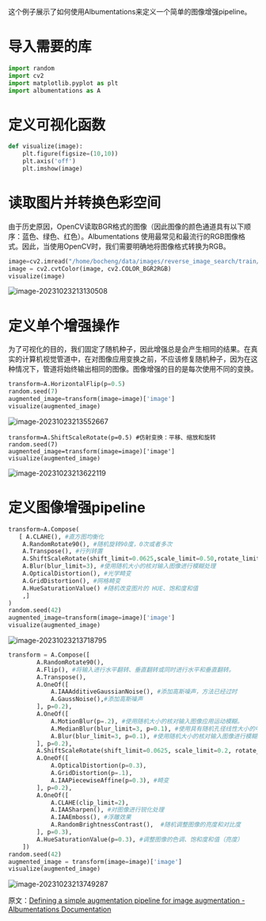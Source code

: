 这个例子展示了如何使用Albumentations来定义一个简单的图像增强pipeline。

# 导入需要的库

```python
import random
import cv2
import matplotlib.pyplot as plt
import albumentations as A
```

# 定义可视化函数

```python
def visualize(image):
    plt.figure(figsize=(10,10))
    plt.axis('off')
    plt.imshow(image)
```

# 读取图片并转换色彩空间

由于历史原因，OpenCV读取BGR格式的图像（因此图像的颜色通道具有以下顺序：蓝色、绿色、红色）。Albumentations 使用最常见和最流行的RGB图像格式。因此，当使用OpenCV时，我们需要明确地将图像格式转换为RGB。

```python
image=cv2.imread("/home/bocheng/data/images/reverse_image_search/train/castle/n02980441_37573.JPEG")
image = cv2.cvtColor(image, cv2.COLOR_BGR2RGB)
visualize(image)
```

![image-20231023213130508](F:\Learning\ReadWriteThink\image\CV004-图像增强库albumentations使用pipeline\image-20231023213130508.png)

# 定义单个增强操作

为了可视化的目的，我们固定了随机种子，因此增强总是会产生相同的结果。在真实的计算机视觉管道中，在对图像应用变换之前，不应该修复随机种子，因为在这种情况下，管道将始终输出相同的图像。图像增强的目的是每次使用不同的变换。

```python
transform=A.HorizontalFlip(p=0.5)
random.seed(7)
augmented_image=transform(image=image)['image']
visualize(augmented_image)
```

![image-20231023213552667](F:\Learning\ReadWriteThink\images\CV004-图像增强库albumentations使用pipeline\image-20231023213552667.png)

```
transform=A.ShiftScaleRotate(p=0.5) #仿射变换：平移、缩放和旋转
random.seed(7)
augmented_image=transform(image=image)['image']
visualize(augmented_image)
```

![image-20231023213622119](F:\Learning\ReadWriteThink\images\CV004-图像增强库albumentations使用pipeline\image-20231023213622119.png)

# 定义图像增强pipeline

```python
transform=A.Compose(
   [ A.CLAHE(), #直方图均衡化
    A.RandomRotate90(), #随机旋转90度，0次或者多次
    A.Transpose(), #行列转置
    A.ShiftScaleRotate(shift_limit=0.0625,scale_limit=0.50,rotate_limit=45,p=.75), #随机仿射变换
    A.Blur(blur_limit=3), #使用随机大小的核对输入图像进行模糊处理
    A.OpticalDistortion(), #光学畸变
    A.GridDistortion(), #网格畸变
    A.HueSaturationValue() #随机改变图片的 HUE、饱和度和值
    ,]
)
random.seed(42)
augmented_image=transform(image=image)['image']
visualize(augmented_image)
```

![image-20231023213718795](F:\Learning\ReadWriteThink\images\CV004-图像增强库albumentations使用pipeline\image-20231023213718795.png)

```python
transform = A.Compose([
        A.RandomRotate90(),
        A.Flip(), #将输入进行水平翻转、垂直翻转或同时进行水平和垂直翻转。
        A.Transpose(),
        A.OneOf([
            A.IAAAdditiveGaussianNoise(), #添加高斯噪声，方法已经过时
            A.GaussNoise(),#添加高斯噪声
        ], p=0.2),
        A.OneOf([
            A.MotionBlur(p=.2), #使用随机大小的核对输入图像应用运动模糊。
            A.MedianBlur(blur_limit=3, p=0.1), #使用具有随机孔径线性大小的中值滤波器对输入图像进行模糊处理。
            A.Blur(blur_limit=3, p=0.1), #使用随机大小的核对输入图像进行模糊处理。
        ], p=0.2),
        A.ShiftScaleRotate(shift_limit=0.0625, scale_limit=0.2, rotate_limit=45, p=0.2),
        A.OneOf([
            A.OpticalDistortion(p=0.3),
            A.GridDistortion(p=.1),
            A.IAAPiecewiseAffine(p=0.3), #畸变
        ], p=0.2),
        A.OneOf([
            A.CLAHE(clip_limit=2),
            A.IAASharpen(), #对图像进行锐化处理
            A.IAAEmboss(), #浮雕效果
            A.RandomBrightnessContrast(),  #随机调整图像的亮度和对比度           
        ], p=0.3),
        A.HueSaturationValue(p=0.3), #调整图像的色调、饱和度和值（亮度）
    ])
random.seed(42) 
augmented_image = transform(image=image)['image']
visualize(augmented_image)
```

![image-20231023213749287](F:\Learning\ReadWriteThink\images\CV004-图像增强库albumentations使用pipeline\image-20231023213749287.png)





原文：[Defining a simple augmentation pipeline for image augmentation - Albumentations Documentation](https://albumentations.ai/docs/examples/example/)